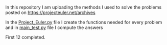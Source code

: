 In this repository I am uploading the methods I used to solve the problems posted on https://projecteuler.net/archives

In the [Project_Euler.py](https://github.com/KostasAna/Project_Euler/blob/main/Project_Euler.py) file I create the functions needed for every problem and in [main_test.py](https://github.com/KostasAna/Project_Euler/blob/main/main_test.py) file I compute the answers

First 12 completed.